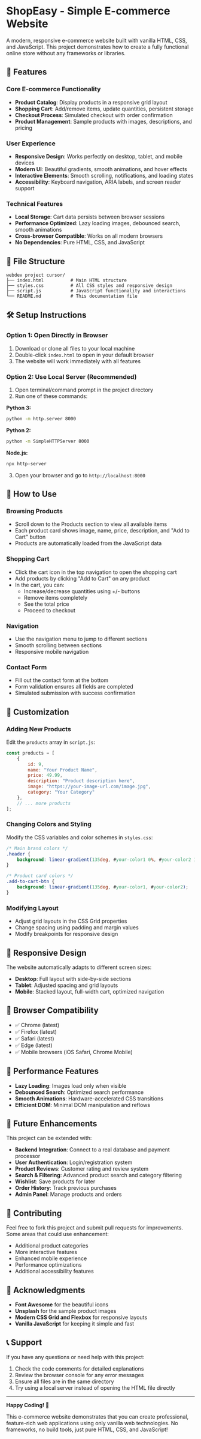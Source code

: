 # ShopEasy - Simple E-commerce Website

A modern, responsive e-commerce website built with vanilla HTML, CSS, and JavaScript. This project demonstrates how to create a fully functional online store without any frameworks or libraries.

## 🚀 Features

### Core E-commerce Functionality
- **Product Catalog**: Display products in a responsive grid layout
- **Shopping Cart**: Add/remove items, update quantities, persistent storage
- **Checkout Process**: Simulated checkout with order confirmation
- **Product Management**: Sample products with images, descriptions, and pricing

### User Experience
- **Responsive Design**: Works perfectly on desktop, tablet, and mobile devices
- **Modern UI**: Beautiful gradients, smooth animations, and hover effects
- **Interactive Elements**: Smooth scrolling, notifications, and loading states
- **Accessibility**: Keyboard navigation, ARIA labels, and screen reader support

### Technical Features
- **Local Storage**: Cart data persists between browser sessions
- **Performance Optimized**: Lazy loading images, debounced search, smooth animations
- **Cross-browser Compatible**: Works on all modern browsers
- **No Dependencies**: Pure HTML, CSS, and JavaScript

## 📁 File Structure

```
webdev project cursor/
├── index.html          # Main HTML structure
├── styles.css          # All CSS styles and responsive design
├── script.js           # JavaScript functionality and interactions
└── README.md           # This documentation file
```

## 🛠️ Setup Instructions

### Option 1: Open Directly in Browser
1. Download or clone all files to your local machine
2. Double-click `index.html` to open in your default browser
3. The website will work immediately with all features

### Option 2: Use Local Server (Recommended)
1. Open terminal/command prompt in the project directory
2. Run one of these commands:

**Python 3:**
```bash
python -m http.server 8000
```

**Python 2:**
```bash
python -m SimpleHTTPServer 8000
```

**Node.js:**
```bash
npx http-server
```

3. Open your browser and go to `http://localhost:8000`

## 🎯 How to Use

### Browsing Products
- Scroll down to the Products section to view all available items
- Each product card shows image, name, price, description, and "Add to Cart" button
- Products are automatically loaded from the JavaScript data

### Shopping Cart
- Click the cart icon in the top navigation to open the shopping cart
- Add products by clicking "Add to Cart" on any product
- In the cart, you can:
  - Increase/decrease quantities using +/- buttons
  - Remove items completely
  - See the total price
  - Proceed to checkout

### Navigation
- Use the navigation menu to jump to different sections
- Smooth scrolling between sections
- Responsive mobile navigation

### Contact Form
- Fill out the contact form at the bottom
- Form validation ensures all fields are completed
- Simulated submission with success confirmation

## 🎨 Customization

### Adding New Products
Edit the `products` array in `script.js`:

```javascript
const products = [
    {
        id: 9,
        name: "Your Product Name",
        price: 49.99,
        description: "Product description here",
        image: "https://your-image-url.com/image.jpg",
        category: "Your Category"
    },
    // ... more products
];
```

### Changing Colors and Styling
Modify the CSS variables and color schemes in `styles.css`:

```css
/* Main brand colors */
.header {
    background: linear-gradient(135deg, #your-color1 0%, #your-color2 100%);
}

/* Product card colors */
.add-to-cart-btn {
    background: linear-gradient(135deg, #your-color1, #your-color2);
}
```

### Modifying Layout
- Adjust grid layouts in the CSS Grid properties
- Change spacing using padding and margin values
- Modify breakpoints for responsive design

## 📱 Responsive Design

The website automatically adapts to different screen sizes:

- **Desktop**: Full layout with side-by-side sections
- **Tablet**: Adjusted spacing and grid layouts
- **Mobile**: Stacked layout, full-width cart, optimized navigation

## 🔧 Browser Compatibility

- ✅ Chrome (latest)
- ✅ Firefox (latest)
- ✅ Safari (latest)
- ✅ Edge (latest)
- ✅ Mobile browsers (iOS Safari, Chrome Mobile)

## 🚀 Performance Features

- **Lazy Loading**: Images load only when visible
- **Debounced Search**: Optimized search performance
- **Smooth Animations**: Hardware-accelerated CSS transitions
- **Efficient DOM**: Minimal DOM manipulation and reflows

## 📝 Future Enhancements

This project can be extended with:

- **Backend Integration**: Connect to a real database and payment processor
- **User Authentication**: Login/registration system
- **Product Reviews**: Customer rating and review system
- **Search & Filtering**: Advanced product search and category filtering
- **Wishlist**: Save products for later
- **Order History**: Track previous purchases
- **Admin Panel**: Manage products and orders

## 🤝 Contributing

Feel free to fork this project and submit pull requests for improvements. Some areas that could use enhancement:

- Additional product categories
- More interactive features
- Enhanced mobile experience
- Performance optimizations
- Additional accessibility features

## 🙏 Acknowledgments

- **Font Awesome** for the beautiful icons
- **Unsplash** for the sample product images
- **Modern CSS Grid and Flexbox** for responsive layouts
- **Vanilla JavaScript** for keeping it simple and fast

## 📞 Support

If you have any questions or need help with this project:

1. Check the code comments for detailed explanations
2. Review the browser console for any error messages
3. Ensure all files are in the same directory
4. Try using a local server instead of opening the HTML file directly

---

**Happy Coding! 🎉**

This e-commerce website demonstrates that you can create professional, feature-rich web applications using only vanilla web technologies. No frameworks, no build tools, just pure HTML, CSS, and JavaScript!
